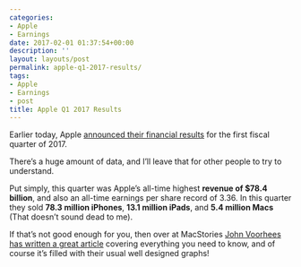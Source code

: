 ```yaml
---
categories:
- Apple
- Earnings
date: 2017-02-01 01:37:54+00:00
description: ''
layout: layouts/post
permalink: apple-q1-2017-results/
tags:
- Apple
- Earnings
- post
title: Apple Q1 2017 Results
---
```


<div class="kg-card-markdown">
<p>Earlier today, Apple <a href="http://www.apple.com/newsroom/2017/01/apple-reports-record-first-quarter-results.html">announced their financial results</a> for the first fiscal quarter of 2017.</p>
<p>There&#8217;s a huge amount of data, and I&#8217;ll leave that for other people to try to understand.</p>
<p>Put simply, this quarter was Apple&#8217;s all-time highest <strong>revenue of $78.4 billion</strong>, and also an all-time earnings per share record of 3.36. In this quarter they sold <strong>78.3 million iPhones</strong>, <strong>13.1 million iPads</strong>, and <strong>5.4 million Macs</strong> (That doesn&#8217;t sound dead to me).</p>
<p>If that&#8217;s not good enough for you, then over at MacStories <a href="https://www.macstories.net/news/apple-q1-2017-results-billion-revenue-million-iphones-million-ipads-sold/">John Voorhees has written a great article</a> covering everything you need to know, and of course it&#8217;s filled with their usual well designed graphs!</p>
</div>